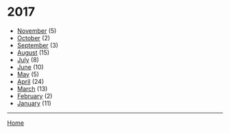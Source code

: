 # 2017

  * [November](./2017-11.md) (5)
  * [October](./2017-10.md) (2)
  * [September](./2017-09.md) (3)
  * [August](./2017-08.md) (15)
  * [July](./2017-07.md) (8)
  * [June](./2017-06.md) (10)
  * [May](./2017-05.md) (5)
  * [April](./2017-04.md) (24)
  * [March](./2017-03.md) (13)
  * [February](./2017-02.md) (2)
  * [January](./2017-01.md) (11)

----

[Home](../)
